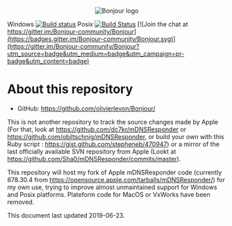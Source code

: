 
<p align="center">
  <img src="https://raw.githubusercontent.com/olivierlevon/Bonjour/master/bonjour.png" alt="Bonjour logo"/>
</p>


Windows [![Build status](https://ci.appveyor.com/api/projects/status/aq63rxj69r2l2j6x?svg=true)](https://ci.appveyor.com/project/olivierlevon/bonjour)	Posix [![Build Status](https://travis-ci.org/olivierlevon/Bonjour.svg?branch=master)](https://travis-ci.org/olivierlevon/Bonjour)	[![Join the chat at https://gitter.im/Bonjour-community/Bonjour](https://badges.gitter.im/Bonjour-community/Bonjour.svg)](https://gitter.im/Bonjour-community/Bonjour?utm_source=badge&utm_medium=badge&utm_campaign=pr-badge&utm_content=badge)

# About this repository

* GitHub:  <https://github.com/olivierlevon/Bonjour/>


This is not another repository to track the source changes made by Apple (For that, look at https://github.com/dc7kr/mDNSResponder or https://github.com/obiltschnig/mDNSResponder, or build your own with this Ruby script : https://gist.github.com/stepheneb/470947) or a mirror of the last officially available SVN repository from Apple (Lookt at https://github.com/Sha0/mDNSResponder/commits/master).

This repository will host my fork of Apple mDNSResponder code (currently 878.30.4 from https://opensource.apple.com/tarballs/mDNSResponder/) for my own use, trying to improve almost unmaintained support for Windows and Posix platforms.
Plateform code for MacOS or VxWorks have been removed.

This document last updated 2019-06-23. 